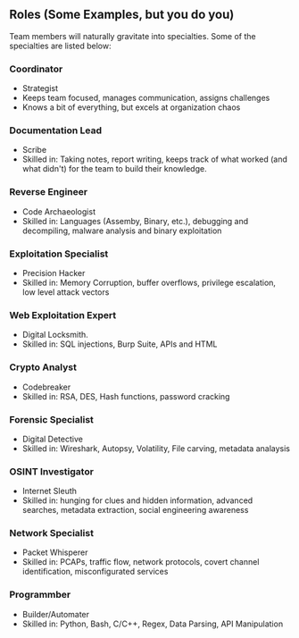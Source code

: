 ## Roles (Some Examples, but you do you)
Team members will naturally gravitate into specialties. Some of the specialties are listed below:
### Coordinator
  - Strategist
  - Keeps team focused, manages communication, assigns challenges
  - Knows a bit of everything, but excels at organization chaos
### Documentation Lead
  - Scribe
  - Skilled in: Taking notes, report writing, keeps track of what worked (and what didn't) for the team to build their knowledge. 
### Reverse Engineer
  - Code Archaeologist
  - Skilled in: Languages (Assemby, Binary, etc.), debugging and decompiling, malware analysis and binary exploitation
### Exploitation Specialist
  - Precision Hacker
  - Skilled in: Memory Corruption, buffer overflows, privilege escalation, low level attack vectors
### Web Exploitation Expert
  - Digital Locksmith.
  - Skilled in: SQL injections, Burp Suite, APIs and HTML
### Crypto Analyst
  - Codebreaker
  - Skilled in: RSA, DES, Hash functions, password cracking
### Forensic Specialist
  - Digital Detective
  - Skilled in: Wireshark, Autopsy, Volatility, File carving, metadata analaysis
### OSINT Investigator
  - Internet Sleuth
  - Skilled in: hunging for clues and hidden information, advanced searches, metadata extraction, social engineering awareness
### Network Specialist
  - Packet Whisperer
  - Skilled in: PCAPs, traffic flow, network protocols, covert channel identification, misconfigurated services
### Programmber
  - Builder/Automater
  - Skilled in: Python, Bash, C/C++, Regex, Data Parsing, API Manipulation
